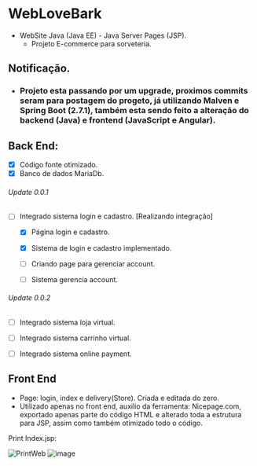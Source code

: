 # WebLoveBark

- WebSite Java (Java EE) - Java Server Pages (JSP).
  - Projeto E-commerce para sorveteria. 


## Notificação. 

  - ### Projeto esta passando por um upgrade, proximos commits seram para postagem do progeto, já utilizando Malven e Spring Boot (2.7.1), também esta sendo feito a alteração do **backend** (Java) e **frontend** (JavaScript e Angular).


## Back End:
  
  - [x] Código fonte otimizado.
  - [x] Banco de dados MariaDb.

###### Update 0.0.1 

  - [ ] Integrado sistema login e cadastro.  [Realizando integração]
    - [x] Página login e cadastro.
    - [x] Sistema de login e cadastro implementado.
    - [ ] Criando page para gerenciar account.
    - [ ] Sistema gerencia account.
    

###### Update 0.0.2

  - [ ] Integrado sistema loja virtual.
  - [ ] Integrado sistema carrinho virtual.
  - [ ] Integrado sistema online payment.



## Front End
  - Page: login, index e delivery(Store). Criada e editada do zero. 
  - Utilizado apenas no front end, auxilio da ferramenta: Nicepage.com, exportado apenas parte do código HTML e alterado toda a estrutura para JSP, assim como também otimizado todo o código.
  
Print Index.jsp:

![PrintWeb](https://user-images.githubusercontent.com/13875554/172953414-b6910b00-3079-4395-b712-9edba34e42f0.PNG)
![image](https://user-images.githubusercontent.com/13875554/173159470-13696e28-b247-4114-811f-ca4dbf14ea0f.png)

